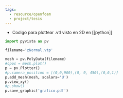 ```yaml
---
tags:
  - resource/openfoam
  - project/tesis
---
```


 - Codigo para plottear .vtl visto en 2D en [[python]]
```python
import pyvista as pv

filename='zNormal.vtp'

mesh = pv.PolyData(filename)
#cpos = mesh.plot()
p = pv.Plotter()
#p.camera_position = [(0,0,900),(0, 0, 450),(0,0,1)]
p.add_mesh(mesh, scalars='U')
p.view_xy()
#p.show()
p.save_graphic('grafico.pdf')
```